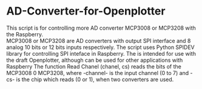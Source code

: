 # AD-Converter-for-Openplotter


This script is for controlling more AD converter MCP3008 or MCP3208 with the Raspberry.  
MCP3008 or MCP3208 are AD converters with output SPI interface and 8 analog  10 bits or 12 bits inputs respectively.
The script uses Python SPIDEV library for controlling SPI inteface in Raspberry. The is intended for use with the draft Openplotter, although can be used for other applications with Raspberry
The function Read Chanel (chanel, cs) reads the bits of the MCP3008 0 MCP3208, where -channel- is the input channel (0 to 7) and -cs- is the chip which reads (0 or 1), when two converters are used.
